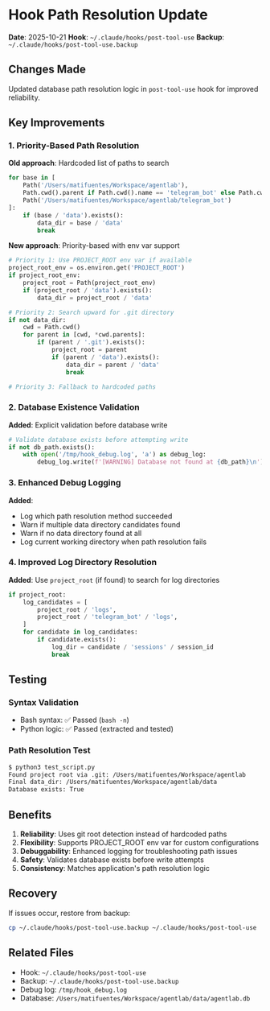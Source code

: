 # Hook Path Resolution Update

**Date**: 2025-10-21
**Hook**: `~/.claude/hooks/post-tool-use`
**Backup**: `~/.claude/hooks/post-tool-use.backup`

## Changes Made

Updated database path resolution logic in `post-tool-use` hook for improved reliability.

## Key Improvements

### 1. Priority-Based Path Resolution

**Old approach**: Hardcoded list of paths to search
```python
for base in [
    Path('/Users/matifuentes/Workspace/agentlab'),
    Path.cwd().parent if Path.cwd().name == 'telegram_bot' else Path.cwd(),
    Path('/Users/matifuentes/Workspace/agentlab/telegram_bot')
]:
    if (base / 'data').exists():
        data_dir = base / 'data'
        break
```

**New approach**: Priority-based with env var support
```python
# Priority 1: Use PROJECT_ROOT env var if available
project_root_env = os.environ.get('PROJECT_ROOT')
if project_root_env:
    project_root = Path(project_root_env)
    if (project_root / 'data').exists():
        data_dir = project_root / 'data'

# Priority 2: Search upward for .git directory
if not data_dir:
    cwd = Path.cwd()
    for parent in [cwd, *cwd.parents]:
        if (parent / '.git').exists():
            project_root = parent
            if (parent / 'data').exists():
                data_dir = parent / 'data'
                break

# Priority 3: Fallback to hardcoded paths
```

### 2. Database Existence Validation

**Added**: Explicit validation before database write
```python
# Validate database exists before attempting write
if not db_path.exists():
    with open('/tmp/hook_debug.log', 'a') as debug_log:
        debug_log.write(f'[WARNING] Database not found at {db_path}\n')
```

### 3. Enhanced Debug Logging

**Added**:
- Log which path resolution method succeeded
- Warn if multiple data directory candidates found
- Warn if no data directory found at all
- Log current working directory when path resolution fails

### 4. Improved Log Directory Resolution

**Added**: Use `project_root` (if found) to search for log directories
```python
if project_root:
    log_candidates = [
        project_root / 'logs',
        project_root / 'telegram_bot' / 'logs',
    ]
    for candidate in log_candidates:
        if candidate.exists():
            log_dir = candidate / 'sessions' / session_id
            break
```

## Testing

### Syntax Validation
- Bash syntax: ✅ Passed (`bash -n`)
- Python logic: ✅ Passed (extracted and tested)

### Path Resolution Test
```bash
$ python3 test_script.py
Found project root via .git: /Users/matifuentes/Workspace/agentlab
Final data_dir: /Users/matifuentes/Workspace/agentlab/data
Database exists: True
```

## Benefits

1. **Reliability**: Uses git root detection instead of hardcoded paths
2. **Flexibility**: Supports PROJECT_ROOT env var for custom configurations
3. **Debuggability**: Enhanced logging for troubleshooting path issues
4. **Safety**: Validates database exists before write attempts
5. **Consistency**: Matches application's path resolution logic

## Recovery

If issues occur, restore from backup:
```bash
cp ~/.claude/hooks/post-tool-use.backup ~/.claude/hooks/post-tool-use
```

## Related Files

- Hook: `~/.claude/hooks/post-tool-use`
- Backup: `~/.claude/hooks/post-tool-use.backup`
- Debug log: `/tmp/hook_debug.log`
- Database: `/Users/matifuentes/Workspace/agentlab/data/agentlab.db`
